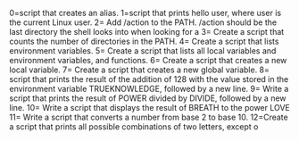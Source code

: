 0=script that creates an alias.
1=script that prints hello user, where user is the current Linux user.
2= Add /action to the PATH. /action should be the last directory the shell looks into when looking for a
3= Create a script that counts the number of directories in the PATH.
4= Create a script that lists environment variables.
5= Create a script that lists all local variables and environment variables, and functions.
6= Create a script that creates a new local variable.
7= Create a script that creates a new global variable.
8= script that prints the result of the addition of 128 with the value stored in the environment variable TRUEKNOWLEDGE, followed by a new line.
9= Write a script that prints the result of POWER divided by DIVIDE, followed by a new line.
10= Write a script that displays the result of BREATH to the power LOVE
11= Write a script that converts a number from base 2 to base 10.
12=Create a script that prints all possible combinations of two letters, except o
